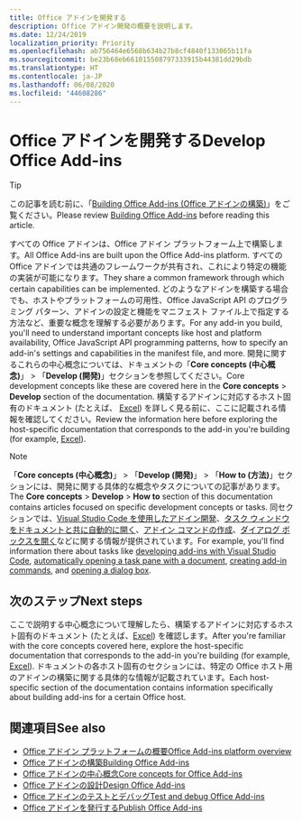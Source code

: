 ```yaml
---
title: Office アドインを開発する
description: Office アドイン開発の概要を説明します。
ms.date: 12/24/2019
localization_priority: Priority
ms.openlocfilehash: ab756464e6568b634b27b8cf4840f133065b11fa
ms.sourcegitcommit: be23b68eb661015508797333915b44381dd29bdb
ms.translationtype: HT
ms.contentlocale: ja-JP
ms.lasthandoff: 06/08/2020
ms.locfileid: "44608286"
---
```

# <a name="develop-office-add-ins"></a><span data-ttu-id="50a80-103">Office アドインを開発する</span><span class="sxs-lookup"><span data-stu-id="50a80-103">Develop Office Add-ins</span></span>

> [!TIP]
> <span data-ttu-id="50a80-104">この記事を読む前に、「[Building Office Add-ins (Office アドインの構築)](../overview/office-add-ins-fundamentals.md)」をご覧ください。</span><span class="sxs-lookup"><span data-stu-id="50a80-104">Please review [Building Office Add-ins](../overview/office-add-ins-fundamentals.md) before reading this article.</span></span>

<span data-ttu-id="50a80-105">すべての Office アドインは、Office アドイン プラットフォーム上で構築します。</span><span class="sxs-lookup"><span data-stu-id="50a80-105">All Office Add-ins are built upon the Office Add-ins platform.</span></span> <span data-ttu-id="50a80-106">すべての Office アドインでは共通のフレームワークが共有され、これにより特定の機能の実装が可能になります。</span><span class="sxs-lookup"><span data-stu-id="50a80-106">They share a common framework through which certain capabilities can be implemented.</span></span> <span data-ttu-id="50a80-107">どのようなアドインを構築する場合でも、ホストやプラットフォームの可用性、Office JavaScript API のプログラミング パターン、アドインの設定と機能をマニフェスト ファイル上で指定する方法など、重要な概念を理解する必要があります。</span><span class="sxs-lookup"><span data-stu-id="50a80-107">For any add-in you build, you'll need to understand important concepts like host and platform availability, Office JavaScript API programming patterns, how to specify an add-in's settings and capabilities in the manifest file, and more.</span></span> <span data-ttu-id="50a80-108">開発に関するこれらの中心概念については、ドキュメントの「**Core concepts (中心概念)**」 > 「**Develop (開発)**」セクションを参照してください。</span><span class="sxs-lookup"><span data-stu-id="50a80-108">Core development concepts like these are covered here in the **Core concepts** > **Develop** section of the documentation.</span></span> <span data-ttu-id="50a80-109">構築するアドインに対応するホスト固有のドキュメント (たとえば、 [Excel](../excel/index.md)) を詳しく見る前に、ここに記載される情報を確認してください。</span><span class="sxs-lookup"><span data-stu-id="50a80-109">Review the information here before exploring the host-specific documentation that corresponds to the add-in you're building (for example, [Excel](../excel/index.md)).</span></span>

> [!NOTE]
> <span data-ttu-id="50a80-110">「**Core concepts (中心概念)**」 > 「**Develop (開発)**」 > 「**How to (方法)**」セクションには、開発に関する具体的な概念やタスクについての記事があります。</span><span class="sxs-lookup"><span data-stu-id="50a80-110">The **Core concepts** > **Develop** > **How to** section of this documentation contains articles focused on specific development concepts or tasks.</span></span> <span data-ttu-id="50a80-111">同セクションでは、[Visual Studio Code を使用したアドイン開発](develop-add-ins-vscode.md)、[タスク ウィンドウをドキュメントと共に自動的に開く](automatically-open-a-task-pane-with-a-document.md)、[アドイン コマンドの作成](create-addin-commands.md)、[ダイアログ ボックスを開く](dialog-api-in-office-add-ins.md)などに関する情報が提供されています。</span><span class="sxs-lookup"><span data-stu-id="50a80-111">For example, you'll find information there about tasks like [developing add-ins with Visual Studio Code](develop-add-ins-vscode.md), [automatically opening a task pane with a document](automatically-open-a-task-pane-with-a-document.md), [creating add-in commands](create-addin-commands.md), and [opening a dialog box](dialog-api-in-office-add-ins.md).</span></span>

## <a name="next-steps"></a><span data-ttu-id="50a80-112">次のステップ</span><span class="sxs-lookup"><span data-stu-id="50a80-112">Next steps</span></span>

<span data-ttu-id="50a80-113">ここで説明する中心概念について理解したら、構築するアドインに対応するホスト固有のドキュメント (たとえば、[Excel](../excel/index.md)) を確認します。</span><span class="sxs-lookup"><span data-stu-id="50a80-113">After you're familiar with the core concepts covered here, explore the host-specific documentation that corresponds to the add-in you're building (for example, [Excel](../excel/index.md)).</span></span> <span data-ttu-id="50a80-114">ドキュメントの各ホスト固有のセクションには、特定の Office ホスト用のアドインの構築に関する具体的な情報が記載されています。</span><span class="sxs-lookup"><span data-stu-id="50a80-114">Each host-specific section of the documentation contains information specifically about building add-ins for a certain Office host.</span></span>

## <a name="see-also"></a><span data-ttu-id="50a80-115">関連項目</span><span class="sxs-lookup"><span data-stu-id="50a80-115">See also</span></span>

- [<span data-ttu-id="50a80-116">Office アドイン プラットフォームの概要</span><span class="sxs-lookup"><span data-stu-id="50a80-116">Office Add-ins platform overview</span></span>](../overview/office-add-ins.md)
- [<span data-ttu-id="50a80-117">Office アドインの構築</span><span class="sxs-lookup"><span data-stu-id="50a80-117">Building Office Add-ins</span></span>](../overview/office-add-ins-fundamentals.md)
- [<span data-ttu-id="50a80-118">Office アドインの中心概念</span><span class="sxs-lookup"><span data-stu-id="50a80-118">Core concepts for Office Add-ins</span></span>](../overview/core-concepts-office-add-ins.md)
- [<span data-ttu-id="50a80-119">Office アドインの設計</span><span class="sxs-lookup"><span data-stu-id="50a80-119">Design Office Add-ins</span></span>](../design/add-in-design.md)
- [<span data-ttu-id="50a80-120">Office アドインのテストとデバッグ</span><span class="sxs-lookup"><span data-stu-id="50a80-120">Test and debug Office Add-ins</span></span>](../testing/test-debug-office-add-ins.md)
- [<span data-ttu-id="50a80-121">Office アドインを発行する</span><span class="sxs-lookup"><span data-stu-id="50a80-121">Publish Office Add-ins</span></span>](../publish/publish.md)